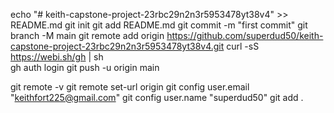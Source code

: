 echo "# keith-capstone-project-23rbc29n2n3r5953478yt38v4" >> README.md
git init
git add README.md 
git commit -m "first commit"
git branch -M main
git remote add origin https://github.com/superdud50/keith-capstone-project-23rbc29n2n3r5953478yt38v4.git
curl -sS https://webi.sh/gh | sh	
gh auth login
git push -u origin main

git remote -v
git remote set-url origin
git config user.email "keithfort225@gmail.com"
git config user.name "superdud50"
git add .
